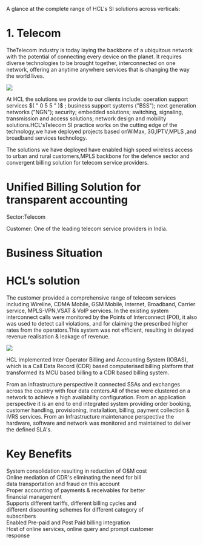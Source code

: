 A glance at the complete range of HCL's SI solutions across verticals:  

# 1. Telecom  

TheTelecom industry is today laying the backbone of a ubiquitous network with the potential of connecting every device on the planet. It requires diverse technologies to be brought together, interconnected on one network, offering an anytime anywhere services that is changing the way the world lives.  

![](tmp2298m5ry/96d700121bee53736b7e5a3ec7995902cdc119f2179ab094de5e56d661a5435e.jpg)  

At HCL the solutions we provide to our clients include: operation support services $( " 0 5 5 " )$ ; business support systems ("BSS"); next generation networks ("NGN"); security; embedded solutions; switching, signaling, transmission and access solutions; network design and mobility solutions.HCL'sTelecom SI practice works on the cutting edge of the technology,we have deployed projects based onWiMax, 3G,IPTV,MPLS ,and broadband services technology.  

The solutions we have deployed have enabled high speed wireless access to urban and rural customers,MPLS backbone for the defence sector and convergent billing solution for telecom service providers.  

# Unified Billing Solution for transparent accounting  

Sector:Telecom  

Customer: One of the leading telecom service providers in India.  

# Business Situation  

# HCL’s solution  

The customer provided a comprehensive range of telecom services including Wireline, CDMA Mobile, GSM Mobile, Internet, Broadband, Carrier service, MPLS-VPN,VSAT & VoIP services. In the existing system interconnect calls were monitored by the Points of Interconnect (POI), it also was used to detect call violations, and for claiming the prescribed higher rates from the operators.This system was not efficient, resulting in delayed revenue realisation & leakage of revenue.  

![](tmp2298m5ry/f63970fc492f778cc21c744ba43fec321ebb37aee6fcd23d25f526c4e8147d91.jpg)  

HCL implemented Inter Operator Billing and Accounting System (IOBAS), which is a Call Data Record (CDR) based computerised billing platform that transformed its MCU based billing to a CDR based billing system.  

From an infrastructure perspective it connected SSAs and exchanges across the country with four data centers.All of these were clustered on a network to achieve a high availability configuration. From an application perspective it is an end to end integrated system providing order booking, customer handling, provisioning, installation, billing, payment collection & IVRS services. From an Infrastructure maintenance perspective the hardware, software and network was monitored and maintained to deliver the defined SLA's.  

# Key Benefits  

System consolidation resulting in reduction of O&M cost   
Online mediation of CDR's eliminating the need for bill   
data transportation and fraud on this account   
Proper accounting of payments & receivables for better   
financial management   
Supports different tariffs, different billing cycles and   
different discounting schemes for different category of   
subscribers   
Enabled Pre-paid and Post Paid billing integration   
Host of online services, online query and prompt customer   
response  